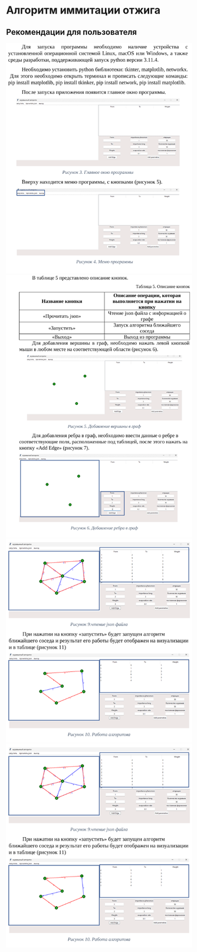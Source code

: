 # Алгоритм иммитации отжига

## Рекомендации для пользователя 
![recomendation 1](https://github.com/ARnoD0rian/the-algorithm-of-simulated-annealing/blob/main/README/recomendations/1.png)
![recomendation 2](https://github.com/ARnoD0rian/the-algorithm-of-simulated-annealing/blob/main/README/recomendations/2.png)
![recomendation 3](https://github.com/ARnoD0rian/the-algorithm-of-simulated-annealing/blob/main/README/recomendations/4.png)
![recomendation 4](https://github.com/ARnoD0rian/the-algorithm-of-simulated-annealing/blob/main/README/recomendations/4.png)
